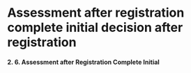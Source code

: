 # Assessment after registration complete initial decision after registration

#### 2. 6. Assessment after Registration Complete Initial



